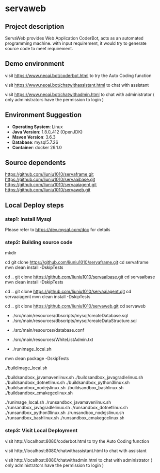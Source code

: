 # servaweb

## Project description
ServaWeb provides Web Application CoderBot, acts as an automated programming machine. with input requirement, it would try to generate source code to meet requirement.

## Demo environment
visit
https://www.neoai.bot/coderbot.html
to try the Auto Coding function

visit 
https://www.neoai.bot/chatwithassistant.html
to chat with assistant

visit
https://www.neoai.bot/chatwithadmin.html
to chat with administrator ( only administrators have the permission to login )

## Environment Suggestion

- **Operating System**: Linux
- **Java Version**: 1.8.0_412 (OpenJDK)
- **Maven Version**: 3.6.3
- **Database**: mysql5.7.26
- **Container**: docker 26.1.0

## Source dependents
https://github.com/liuniu1010/servaframe.git
https://github.com/liuniu1010/servaaibase.git
https://github.com/liuniu1010/servaaiagent.git
https://github.com/liuniu1010/servaweb.git

## Local Deploy steps

### step1: Install Mysql
Please refer to https://dev.mysql.com/doc for details

### step2: Building source code
<!-- setup project folder -->
mkdir <projectFolder>

<!-- build servaframe -->
cd <projectFolder>
git clone https://github.com/liuniu1010/servaframe.git
cd servaframe
mvn clean install -DskipTests

<!-- build servaaibase -->
cd ..
git clone https://github.com/liuniu1010/servaaibase.git
cd servaaibase
mvn clean install -DskipTests

<!-- build servaaiagent -->
cd ..
git clone https://github.com/liuniu1010/servaaiagent.git
cd servaaiagent
mvn clean install -DskipTests

<!-- build servaweb and setup mysql and tomcat -->
cd ..
git clone https://github.com/liuniu1010/servaweb.git
cd servaweb

<!-- 
    edit createDatabase.sql for specified database name and privilege
    edit createDataStructure.sql to setup your own OpenAI api key, google api key and email configurations
    execute the two dbscripts to setup mysql
-->
- ./src/main/resources/dbscripts/mysql/createDatabase.sql
- ./src/main/resources/dbscripts/mysql/createDataStructure.sql

<!-- 
   edit database.conf to point the the database
-->
- ./src/main/resources/database.conf

<!--
    edit WhiteListAdmin.txt to set the administrators
-->
- ./src/main/resources/WhiteListAdmin.txt

<!--
    edit runimage_local.sh, modify <dbIP> to the database ip
-->
- ./runimage_local.sh

<!-- build servaweb -->
mvn clean package -DskipTests

<!-- build local image -->
./buildimage_local.sh

<!-- build local sandbox images -->
./buildsandbox_javamavenlinux.sh
./buildsandbox_javagradlelinux.sh
./buildsandbox_dotnetlinux.sh
./buildsandbox_python3linux.sh
./buildsandbox_nodejslinux.sh
./buildsandbox_bashlinux.sh
./buildsandbox_cmakegcclinux.sh

<!-- start all images -->
./runimage_local.sh
./runsandbox_javamavenlinux.sh
./runsandbox_javagradlelinux.sh
./runsandbox_dotnetlinux.sh
./runsandbox_python3linux.sh
./runsandbox_nodejslinux.sh
./runsandbox_bashlinux.sh
./runsandbox_cmakegcclinux.sh

### step3: Visit Local Deployment
visit
http://localhost:8080/coderbot.html
to try the Auto Coding function

visit 
http://localhost:8080/chatwithassistant.html
to chat with assistant

visit
http://localhost:8080/chatwithadmin.html
to chat with administrator ( only administrators have the permission to login )
